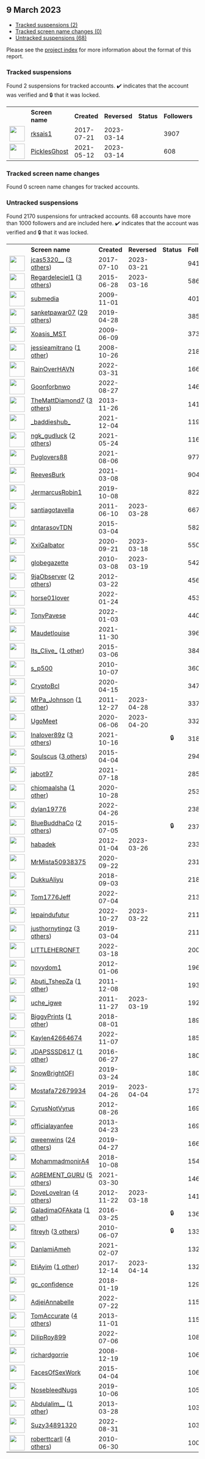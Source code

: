 ##  9 March 2023

* [Tracked suspensions (2)](#tracked-suspensions)
* [Tracked screen name changes (0)](#tracked-screen-name-changes)
* [Untracked suspensions (68)](#untracked-suspensions)

Please see the [project index](https://github.com/travisbrown/twitter-watch) for more information about the format of this report.

### Tracked suspensions

Found 2 suspensions for tracked accounts.
  ✔️ indicates that the account was verified and 🔒 that it was locked.

<table>
    <tr>
        <th></th>
        <th align="left">Screen name</th>
        <th align="left">Created</th>
        <th align="left">Reversed</th>
        <th align="left">Status</th>
        <th align="left">Followers</th>
        <th align="left">Ranking</th></tr>
    </tr>
        <tr>
            <td><a href="https://twitter.com/intent/user?user_id=888216598942818305">
                <img src="https://pbs.twimg.com/profile_images/1364657145736749057/wXkrHSpM_normal.jpg" width="40px" height="40px" align="center"/></a>
            </td>
            <td>
                <a href="https://twitter.com/rksais1">rksais1</a></td>
            <td>2017-07-21</td>
            <td>2023-03-14</td>
            <td align="center"></td>
            <td>3907</td>
            <td>71803</td>
        </tr>
        <tr>
            <td><a href="https://twitter.com/intent/user?user_id=1392285638506995713">
                <img src="https://pbs.twimg.com/profile_images/1566321320866025472/tCKypC8S_normal.jpg" width="40px" height="40px" align="center"/></a>
            </td>
            <td>
                <a href="https://twitter.com/PicklesGhost">PicklesGhost</a></td>
            <td>2021-05-12</td>
            <td>2023-03-14</td>
            <td align="center"></td>
            <td>608</td>
            <td>77815</td>
        </tr></table>

### Tracked screen name changes

Found 0 screen name changes for tracked accounts.

### Untracked suspensions

Found 2170 suspensions for untracked accounts.
68 accounts have more than 1000 followers and are included here.
  ✔️ indicates that the account was verified and 🔒 that it was locked.

<table>
    <tr>
        <th></th>
        <th align="left">Screen name</th>
        <th align="left">Created</th>
        <th align="left">Reversed</th>
        <th align="left">Status</th>
        <th align="left">Followers</th>
    </tr>
        <tr>
            <td><a href="https://twitter.com/intent/user?user_id=884519283610583041">
                <img src="https://pbs.twimg.com/profile_images/1062949268502261766/x8IvTNvL_normal.jpg" width="40px" height="40px" align="center"/></a>
            </td>
            <td>
                <a href="https://twitter.com/jcas5320__">jcas5320__</a>&nbsp;(<a href="https://api.memory.lol/v1/tw/id/884519283610583041">3 others</a>)&nbsp;</td>
            <td>2017-07-10</td>
            <td>2023-03-21</td>
            <td align="center"></td>
            <td>94175</td>
        </tr>
        <tr>
            <td><a href="https://twitter.com/intent/user?user_id=3258709579">
                <img src="https://pbs.twimg.com/profile_images/1356075082427207681/0W0fZrP5_normal.jpg" width="40px" height="40px" align="center"/></a>
            </td>
            <td>
                <a href="https://twitter.com/Regardeleciel1">Regardeleciel1</a>&nbsp;(<a href="https://api.memory.lol/v1/tw/id/3258709579">3 others</a>)&nbsp;</td>
            <td>2015-06-28</td>
            <td>2023-03-16</td>
            <td align="center"></td>
            <td>58605</td>
        </tr>
        <tr>
            <td><a href="https://twitter.com/intent/user?user_id=86653536">
                <img src="https://pbs.twimg.com/profile_images/847140432018485248/LW4t3rPD_normal.jpg" width="40px" height="40px" align="center"/></a>
            </td>
            <td>
                <a href="https://twitter.com/submedia">submedia</a></td>
            <td>2009-11-01</td>
            <td></td>
            <td align="center"></td>
            <td>40141</td>
        </tr>
        <tr>
            <td><a href="https://twitter.com/intent/user?user_id=1122542180394917888">
                <img src="https://pbs.twimg.com/profile_images/1559223588753788928/oDeHVl5r_normal.jpg" width="40px" height="40px" align="center"/></a>
            </td>
            <td>
                <a href="https://twitter.com/sanketpawar07">sanketpawar07</a>&nbsp;(<a href="https://api.memory.lol/v1/tw/id/1122542180394917888">29 others</a>)&nbsp;</td>
            <td>2019-04-28</td>
            <td></td>
            <td align="center"></td>
            <td>38535</td>
        </tr>
        <tr>
            <td><a href="https://twitter.com/intent/user?user_id=45852325">
                <img src="https://pbs.twimg.com/profile_images/1493229225234792448/kdNQWW2L_normal.jpg" width="40px" height="40px" align="center"/></a>
            </td>
            <td>
                <a href="https://twitter.com/Xoasis_MST">Xoasis_MST</a></td>
            <td>2009-06-09</td>
            <td></td>
            <td align="center"></td>
            <td>37339</td>
        </tr>
        <tr>
            <td><a href="https://twitter.com/intent/user?user_id=16986635">
                <img src="https://pbs.twimg.com/profile_images/1151479037736431618/F4E2To6-_normal.jpg" width="40px" height="40px" align="center"/></a>
            </td>
            <td>
                <a href="https://twitter.com/jessieamitrano">jessieamitrano</a>&nbsp;(<a href="https://api.memory.lol/v1/tw/id/16986635">1 other</a>)&nbsp;</td>
            <td>2008-10-26</td>
            <td></td>
            <td align="center"></td>
            <td>21806</td>
        </tr>
        <tr>
            <td><a href="https://twitter.com/intent/user?user_id=1509465299359260675">
                <img src="https://pbs.twimg.com/profile_images/1509472481203081217/_ZT2zJ-M_normal.jpg" width="40px" height="40px" align="center"/></a>
            </td>
            <td>
                <a href="https://twitter.com/RainOverHAVN">RainOverHAVN</a></td>
            <td>2022-03-31</td>
            <td></td>
            <td align="center"></td>
            <td>16681</td>
        </tr>
        <tr>
            <td><a href="https://twitter.com/intent/user?user_id=1563521303348641792">
                <img src="https://pbs.twimg.com/profile_images/1564407742294593536/jql0_A1m_normal.jpg" width="40px" height="40px" align="center"/></a>
            </td>
            <td>
                <a href="https://twitter.com/Goonforbnwo">Goonforbnwo</a></td>
            <td>2022-08-27</td>
            <td></td>
            <td align="center"></td>
            <td>14697</td>
        </tr>
        <tr>
            <td><a href="https://twitter.com/intent/user?user_id=2215823436">
                <img src="https://pbs.twimg.com/profile_images/1595039731276042240/TA7H_Iip_normal.jpg" width="40px" height="40px" align="center"/></a>
            </td>
            <td>
                <a href="https://twitter.com/TheMattDiamond7">TheMattDiamond7</a>&nbsp;(<a href="https://api.memory.lol/v1/tw/id/2215823436">3 others</a>)&nbsp;</td>
            <td>2013-11-26</td>
            <td></td>
            <td align="center"></td>
            <td>14103</td>
        </tr>
        <tr>
            <td><a href="https://twitter.com/intent/user?user_id=1466943749120950275">
                <img src="https://pbs.twimg.com/profile_images/1535757035664338944/TwWH-joC_normal.jpg" width="40px" height="40px" align="center"/></a>
            </td>
            <td>
                <a href="https://twitter.com/_baddieshub_">_baddieshub_</a></td>
            <td>2021-12-04</td>
            <td></td>
            <td align="center"></td>
            <td>11952</td>
        </tr>
        <tr>
            <td><a href="https://twitter.com/intent/user?user_id=1396796247051177991">
                <img src="https://pbs.twimg.com/profile_images/1495439667856031747/1Jw0690S_normal.jpg" width="40px" height="40px" align="center"/></a>
            </td>
            <td>
                <a href="https://twitter.com/ngk_gudluck">ngk_gudluck</a>&nbsp;(<a href="https://api.memory.lol/v1/tw/id/1396796247051177991">2 others</a>)&nbsp;</td>
            <td>2021-05-24</td>
            <td></td>
            <td align="center"></td>
            <td>11626</td>
        </tr>
        <tr>
            <td><a href="https://twitter.com/intent/user?user_id=1423594897492234242">
                <img src="https://pbs.twimg.com/profile_images/1423595275415818240/ARJ49zwq_normal.jpg" width="40px" height="40px" align="center"/></a>
            </td>
            <td>
                <a href="https://twitter.com/Puglovers88">Puglovers88</a></td>
            <td>2021-08-06</td>
            <td></td>
            <td align="center"></td>
            <td>9773</td>
        </tr>
        <tr>
            <td><a href="https://twitter.com/intent/user?user_id=1369019781018451982">
                <img src="https://pbs.twimg.com/profile_images/1431900359593713664/Pe5c5FV6_normal.jpg" width="40px" height="40px" align="center"/></a>
            </td>
            <td>
                <a href="https://twitter.com/ReevesBurk">ReevesBurk</a></td>
            <td>2021-03-08</td>
            <td></td>
            <td align="center"></td>
            <td>9044</td>
        </tr>
        <tr>
            <td><a href="https://twitter.com/intent/user?user_id=1181705717868302336">
                <img src="https://pbs.twimg.com/profile_images/1181732828763041792/X9h_Gr3J_normal.jpg" width="40px" height="40px" align="center"/></a>
            </td>
            <td>
                <a href="https://twitter.com/JermarcusRobin1">JermarcusRobin1</a></td>
            <td>2019-10-08</td>
            <td></td>
            <td align="center"></td>
            <td>8226</td>
        </tr>
        <tr>
            <td><a href="https://twitter.com/intent/user?user_id=314574248">
                <img src="https://pbs.twimg.com/profile_images/1118659066014912512/C5fRcFza_normal.png" width="40px" height="40px" align="center"/></a>
            </td>
            <td>
                <a href="https://twitter.com/santiagotavella">santiagotavella</a></td>
            <td>2011-06-10</td>
            <td>2023-03-28</td>
            <td align="center"></td>
            <td>6677</td>
        </tr>
        <tr>
            <td><a href="https://twitter.com/intent/user?user_id=3069558635">
                <img src="https://pbs.twimg.com/profile_images/1359108933990891523/iaG-d4A0_normal.jpg" width="40px" height="40px" align="center"/></a>
            </td>
            <td>
                <a href="https://twitter.com/dntarasovTDN">dntarasovTDN</a></td>
            <td>2015-03-04</td>
            <td></td>
            <td align="center"></td>
            <td>5825</td>
        </tr>
        <tr>
            <td><a href="https://twitter.com/intent/user?user_id=1308029412844146688">
                <img src="https://pbs.twimg.com/profile_images/1590736994057043969/YrcS-_XE_normal.png" width="40px" height="40px" align="center"/></a>
            </td>
            <td>
                <a href="https://twitter.com/XxiGalbator">XxiGalbator</a></td>
            <td>2020-09-21</td>
            <td>2023-03-18</td>
            <td align="center"></td>
            <td>5508</td>
        </tr>
        <tr>
            <td><a href="https://twitter.com/intent/user?user_id=121231327">
                <img src="https://pbs.twimg.com/profile_images/741462125/n289040351411_6145_normal.jpg" width="40px" height="40px" align="center"/></a>
            </td>
            <td>
                <a href="https://twitter.com/globegazette">globegazette</a></td>
            <td>2010-03-08</td>
            <td>2023-03-19</td>
            <td align="center"></td>
            <td>5420</td>
        </tr>
        <tr>
            <td><a href="https://twitter.com/intent/user?user_id=533381243">
                <img src="https://pbs.twimg.com/profile_images/1568916883553878019/V0oSO8Vc_normal.jpg" width="40px" height="40px" align="center"/></a>
            </td>
            <td>
                <a href="https://twitter.com/9jaObserver">9jaObserver</a>&nbsp;(<a href="https://api.memory.lol/v1/tw/id/533381243">2 others</a>)&nbsp;</td>
            <td>2012-03-22</td>
            <td></td>
            <td align="center"></td>
            <td>4560</td>
        </tr>
        <tr>
            <td><a href="https://twitter.com/intent/user?user_id=1485452250877411329">
                <img src="https://pbs.twimg.com/profile_images/1485453008708472839/cs32SLoB_normal.jpg" width="40px" height="40px" align="center"/></a>
            </td>
            <td>
                <a href="https://twitter.com/horse01lover">horse01lover</a></td>
            <td>2022-01-24</td>
            <td></td>
            <td align="center"></td>
            <td>4531</td>
        </tr>
        <tr>
            <td><a href="https://twitter.com/intent/user?user_id=1478044212482527233">
                <img src="https://pbs.twimg.com/profile_images/1577112819564265473/gYGuHhzg_normal.jpg" width="40px" height="40px" align="center"/></a>
            </td>
            <td>
                <a href="https://twitter.com/TonyPavese">TonyPavese</a></td>
            <td>2022-01-03</td>
            <td></td>
            <td align="center"></td>
            <td>4400</td>
        </tr>
        <tr>
            <td><a href="https://twitter.com/intent/user?user_id=1465775737886195726">
                <img src="https://pbs.twimg.com/profile_images/1494017715404689414/5BR7Y7Ya_normal.jpg" width="40px" height="40px" align="center"/></a>
            </td>
            <td>
                <a href="https://twitter.com/Maudetlouise">Maudetlouise</a></td>
            <td>2021-11-30</td>
            <td></td>
            <td align="center"></td>
            <td>3965</td>
        </tr>
        <tr>
            <td><a href="https://twitter.com/intent/user?user_id=3074372061">
                <img src="https://pbs.twimg.com/profile_images/1586284607208820736/IJJDNgL2_normal.jpg" width="40px" height="40px" align="center"/></a>
            </td>
            <td>
                <a href="https://twitter.com/Its_Clive_">Its_Clive_</a>&nbsp;(<a href="https://api.memory.lol/v1/tw/id/3074372061">1 other</a>)&nbsp;</td>
            <td>2015-03-06</td>
            <td></td>
            <td align="center"></td>
            <td>3844</td>
        </tr>
        <tr>
            <td><a href="https://twitter.com/intent/user?user_id=199706822">
                <img src="https://pbs.twimg.com/profile_images/378800000862414552/f10jUJVg_normal.png" width="40px" height="40px" align="center"/></a>
            </td>
            <td>
                <a href="https://twitter.com/s_p500">s_p500</a></td>
            <td>2010-10-07</td>
            <td></td>
            <td align="center"></td>
            <td>3607</td>
        </tr>
        <tr>
            <td><a href="https://twitter.com/intent/user?user_id=1250317271869734912">
                <img src="https://pbs.twimg.com/profile_images/1381575871883010055/UP-UkhMg_normal.jpg" width="40px" height="40px" align="center"/></a>
            </td>
            <td>
                <a href="https://twitter.com/CryptoBcl">CryptoBcl</a></td>
            <td>2020-04-15</td>
            <td></td>
            <td align="center"></td>
            <td>3475</td>
        </tr>
        <tr>
            <td><a href="https://twitter.com/intent/user?user_id=447757907">
                <img src="https://pbs.twimg.com/profile_images/1300293700145360898/cSMiH71n_normal.jpg" width="40px" height="40px" align="center"/></a>
            </td>
            <td>
                <a href="https://twitter.com/MrPa_Johnson">MrPa_Johnson</a>&nbsp;(<a href="https://api.memory.lol/v1/tw/id/447757907">1 other</a>)&nbsp;</td>
            <td>2011-12-27</td>
            <td>2023-04-28</td>
            <td align="center"></td>
            <td>3377</td>
        </tr>
        <tr>
            <td><a href="https://twitter.com/intent/user?user_id=1269377045810872321">
                <img src="https://pbs.twimg.com/profile_images/1495679798428856322/BufQu_ze_normal.jpg" width="40px" height="40px" align="center"/></a>
            </td>
            <td>
                <a href="https://twitter.com/UgoMeet">UgoMeet</a></td>
            <td>2020-06-06</td>
            <td>2023-04-20</td>
            <td align="center"></td>
            <td>3321</td>
        </tr>
        <tr>
            <td><a href="https://twitter.com/intent/user?user_id=1449476612622270470">
                <img src="https://pbs.twimg.com/profile_images/1598738215598526469/yYNIyion_normal.jpg" width="40px" height="40px" align="center"/></a>
            </td>
            <td>
                <a href="https://twitter.com/Inalover89z">Inalover89z</a>&nbsp;(<a href="https://api.memory.lol/v1/tw/id/1449476612622270470">3 others</a>)&nbsp;</td>
            <td>2021-10-16</td>
            <td></td>
            <td align="center">🔒</td>
            <td>3186</td>
        </tr>
        <tr>
            <td><a href="https://twitter.com/intent/user?user_id=3138177332">
                <img src="https://pbs.twimg.com/profile_images/1595908067421343744/khFBLTLt_normal.jpg" width="40px" height="40px" align="center"/></a>
            </td>
            <td>
                <a href="https://twitter.com/Soulscus">Soulscus</a>&nbsp;(<a href="https://api.memory.lol/v1/tw/id/3138177332">3 others</a>)&nbsp;</td>
            <td>2015-04-04</td>
            <td></td>
            <td align="center"></td>
            <td>2945</td>
        </tr>
        <tr>
            <td><a href="https://twitter.com/intent/user?user_id=1416813316736004104">
                <img src="https://pbs.twimg.com/profile_images/1595525736969953288/TXZykJU4_normal.jpg" width="40px" height="40px" align="center"/></a>
            </td>
            <td>
                <a href="https://twitter.com/jabot97">jabot97</a></td>
            <td>2021-07-18</td>
            <td></td>
            <td align="center"></td>
            <td>2857</td>
        </tr>
        <tr>
            <td><a href="https://twitter.com/intent/user?user_id=1321466548805095425">
                <img src="https://pbs.twimg.com/profile_images/1575415301574893568/oycr4lTd_normal.jpg" width="40px" height="40px" align="center"/></a>
            </td>
            <td>
                <a href="https://twitter.com/chiomaalsha">chiomaalsha</a>&nbsp;(<a href="https://api.memory.lol/v1/tw/id/1321466548805095425">1 other</a>)&nbsp;</td>
            <td>2020-10-28</td>
            <td></td>
            <td align="center"></td>
            <td>2536</td>
        </tr>
        <tr>
            <td><a href="https://twitter.com/intent/user?user_id=1518963036798828546">
                <img src="https://pbs.twimg.com/profile_images/1519034085414518786/D9ztwU9S_normal.jpg" width="40px" height="40px" align="center"/></a>
            </td>
            <td>
                <a href="https://twitter.com/dylan19776">dylan19776</a></td>
            <td>2022-04-26</td>
            <td></td>
            <td align="center"></td>
            <td>2385</td>
        </tr>
        <tr>
            <td><a href="https://twitter.com/intent/user?user_id=3360277557">
                <img src="https://pbs.twimg.com/profile_images/1594784942881443872/8_4Nzf69_normal.jpg" width="40px" height="40px" align="center"/></a>
            </td>
            <td>
                <a href="https://twitter.com/BlueBuddhaCo">BlueBuddhaCo</a>&nbsp;(<a href="https://api.memory.lol/v1/tw/id/3360277557">2 others</a>)&nbsp;</td>
            <td>2015-07-05</td>
            <td></td>
            <td align="center">🔒</td>
            <td>2374</td>
        </tr>
        <tr>
            <td><a href="https://twitter.com/intent/user?user_id=454735776">
                <img src="https://pbs.twimg.com/profile_images/1359509205745598465/8d0zUZ5s_normal.jpg" width="40px" height="40px" align="center"/></a>
            </td>
            <td>
                <a href="https://twitter.com/habadek">habadek</a></td>
            <td>2012-01-04</td>
            <td>2023-03-26</td>
            <td align="center"></td>
            <td>2336</td>
        </tr>
        <tr>
            <td><a href="https://twitter.com/intent/user?user_id=1308478016071389184">
                <img src="https://pbs.twimg.com/profile_images/1566147539233120256/pJf5Mtr9_normal.jpg" width="40px" height="40px" align="center"/></a>
            </td>
            <td>
                <a href="https://twitter.com/MrMista50938375">MrMista50938375</a></td>
            <td>2020-09-22</td>
            <td></td>
            <td align="center"></td>
            <td>2315</td>
        </tr>
        <tr>
            <td><a href="https://twitter.com/intent/user?user_id=1036672536589860864">
                <img src="https://pbs.twimg.com/profile_images/1038864998544629766/ubyHjgP-_normal.jpg" width="40px" height="40px" align="center"/></a>
            </td>
            <td>
                <a href="https://twitter.com/DukkuAliyu">DukkuAliyu</a></td>
            <td>2018-09-03</td>
            <td></td>
            <td align="center"></td>
            <td>2188</td>
        </tr>
        <tr>
            <td><a href="https://twitter.com/intent/user?user_id=1543956683164160002">
                <img src="https://pbs.twimg.com/profile_images/1556819329588527104/nHwYnIyd_normal.jpg" width="40px" height="40px" align="center"/></a>
            </td>
            <td>
                <a href="https://twitter.com/Tom1776Jeff">Tom1776Jeff</a></td>
            <td>2022-07-04</td>
            <td></td>
            <td align="center"></td>
            <td>2135</td>
        </tr>
        <tr>
            <td><a href="https://twitter.com/intent/user?user_id=1585628165518823424">
                <img src="https://pbs.twimg.com/profile_images/1585633245865332737/xMewkqNq_normal.jpg" width="40px" height="40px" align="center"/></a>
            </td>
            <td>
                <a href="https://twitter.com/lepaindufutur">lepaindufutur</a></td>
            <td>2022-10-27</td>
            <td>2023-03-22</td>
            <td align="center"></td>
            <td>2113</td>
        </tr>
        <tr>
            <td><a href="https://twitter.com/intent/user?user_id=1102503089175711744">
                <img src="https://pbs.twimg.com/profile_images/1369965159314190339/MfGuDcLD_normal.jpg" width="40px" height="40px" align="center"/></a>
            </td>
            <td>
                <a href="https://twitter.com/justhornytingz">justhornytingz</a>&nbsp;(<a href="https://api.memory.lol/v1/tw/id/1102503089175711744">3 others</a>)&nbsp;</td>
            <td>2019-03-04</td>
            <td></td>
            <td align="center"></td>
            <td>2112</td>
        </tr>
        <tr>
            <td><a href="https://twitter.com/intent/user?user_id=1504654899140775936">
                <img src="https://pbs.twimg.com/profile_images/1581576545390436352/upMIkEtU_normal.jpg" width="40px" height="40px" align="center"/></a>
            </td>
            <td>
                <a href="https://twitter.com/LITTLEHERONFT">LITTLEHERONFT</a></td>
            <td>2022-03-18</td>
            <td></td>
            <td align="center"></td>
            <td>2000</td>
        </tr>
        <tr>
            <td><a href="https://twitter.com/intent/user?user_id=456481160">
                <img src="https://pbs.twimg.com/profile_images/3632305920/7a8775ca7fe331eca3bcc0191e58bf0a_normal.jpeg" width="40px" height="40px" align="center"/></a>
            </td>
            <td>
                <a href="https://twitter.com/novydom1">novydom1</a></td>
            <td>2012-01-06</td>
            <td></td>
            <td align="center"></td>
            <td>1963</td>
        </tr>
        <tr>
            <td><a href="https://twitter.com/intent/user?user_id=431719359">
                <img src="https://pbs.twimg.com/profile_images/1531716097250033664/fGWZlu4P_normal.jpg" width="40px" height="40px" align="center"/></a>
            </td>
            <td>
                <a href="https://twitter.com/Abuti_TshepZa">Abuti_TshepZa</a>&nbsp;(<a href="https://api.memory.lol/v1/tw/id/431719359">1 other</a>)&nbsp;</td>
            <td>2011-12-08</td>
            <td></td>
            <td align="center"></td>
            <td>1936</td>
        </tr>
        <tr>
            <td><a href="https://twitter.com/intent/user?user_id=422940343">
                <img src="https://pbs.twimg.com/profile_images/1578800661109608451/42fACx45_normal.jpg" width="40px" height="40px" align="center"/></a>
            </td>
            <td>
                <a href="https://twitter.com/uche_igwe">uche_igwe</a></td>
            <td>2011-11-27</td>
            <td>2023-03-19</td>
            <td align="center"></td>
            <td>1927</td>
        </tr>
        <tr>
            <td><a href="https://twitter.com/intent/user?user_id=1024733989276475392">
                <img src="https://pbs.twimg.com/profile_images/1571746855179911169/O09vjLWN_normal.jpg" width="40px" height="40px" align="center"/></a>
            </td>
            <td>
                <a href="https://twitter.com/BiggyPrints">BiggyPrints</a>&nbsp;(<a href="https://api.memory.lol/v1/tw/id/1024733989276475392">1 other</a>)&nbsp;</td>
            <td>2018-08-01</td>
            <td></td>
            <td align="center"></td>
            <td>1895</td>
        </tr>
        <tr>
            <td><a href="https://twitter.com/intent/user?user_id=1589740935377833984">
                <img src="https://pbs.twimg.com/profile_images/1589742238745206784/Z4s3ntLn_normal.jpg" width="40px" height="40px" align="center"/></a>
            </td>
            <td>
                <a href="https://twitter.com/Kaylen42664674">Kaylen42664674</a></td>
            <td>2022-11-07</td>
            <td></td>
            <td align="center"></td>
            <td>1852</td>
        </tr>
        <tr>
            <td><a href="https://twitter.com/intent/user?user_id=747320646397370370">
                <img src="https://pbs.twimg.com/profile_images/1585789947344060417/xhhXtXwQ_normal.jpg" width="40px" height="40px" align="center"/></a>
            </td>
            <td>
                <a href="https://twitter.com/JDAPSSSD617">JDAPSSSD617</a>&nbsp;(<a href="https://api.memory.lol/v1/tw/id/747320646397370370">1 other</a>)&nbsp;</td>
            <td>2016-06-27</td>
            <td></td>
            <td align="center"></td>
            <td>1805</td>
        </tr>
        <tr>
            <td><a href="https://twitter.com/intent/user?user_id=1109819039512252417">
                <img src="https://pbs.twimg.com/profile_images/1582788505637457922/noCgPS1x_normal.jpg" width="40px" height="40px" align="center"/></a>
            </td>
            <td>
                <a href="https://twitter.com/SnowBrightOFI">SnowBrightOFI</a></td>
            <td>2019-03-24</td>
            <td></td>
            <td align="center"></td>
            <td>1800</td>
        </tr>
        <tr>
            <td><a href="https://twitter.com/intent/user?user_id=1121735748670111744">
                <img src="https://pbs.twimg.com/profile_images/1568570382315143171/7Ts6Utnq_normal.jpg" width="40px" height="40px" align="center"/></a>
            </td>
            <td>
                <a href="https://twitter.com/Mostafa72679934">Mostafa72679934</a></td>
            <td>2019-04-26</td>
            <td>2023-04-04</td>
            <td align="center"></td>
            <td>1735</td>
        </tr>
        <tr>
            <td><a href="https://twitter.com/intent/user?user_id=783140664">
                <img src="https://pbs.twimg.com/profile_images/1557961393340665856/Hjr-iKTD_normal.jpg" width="40px" height="40px" align="center"/></a>
            </td>
            <td>
                <a href="https://twitter.com/CyrusNotVyrus">CyrusNotVyrus</a></td>
            <td>2012-08-26</td>
            <td></td>
            <td align="center"></td>
            <td>1695</td>
        </tr>
        <tr>
            <td><a href="https://twitter.com/intent/user?user_id=1374843104">
                <img src="https://pbs.twimg.com/profile_images/1320633365352140800/tThEIzrW_normal.jpg" width="40px" height="40px" align="center"/></a>
            </td>
            <td>
                <a href="https://twitter.com/officialayanfee">officialayanfee</a></td>
            <td>2013-04-23</td>
            <td></td>
            <td align="center"></td>
            <td>1692</td>
        </tr>
        <tr>
            <td><a href="https://twitter.com/intent/user?user_id=1121928081252347904">
                <img src="https://pbs.twimg.com/profile_images/1598543738057289729/pg9faw_H_normal.jpg" width="40px" height="40px" align="center"/></a>
            </td>
            <td>
                <a href="https://twitter.com/qweenwins">qweenwins</a>&nbsp;(<a href="https://api.memory.lol/v1/tw/id/1121928081252347904">24 others</a>)&nbsp;</td>
            <td>2019-04-27</td>
            <td></td>
            <td align="center"></td>
            <td>1661</td>
        </tr>
        <tr>
            <td><a href="https://twitter.com/intent/user?user_id=1049142165400576001">
                <img src="https://pbs.twimg.com/profile_images/1540613811241365505/8fNckqa7_normal.jpg" width="40px" height="40px" align="center"/></a>
            </td>
            <td>
                <a href="https://twitter.com/MohammadmonirA4">MohammadmonirA4</a></td>
            <td>2018-10-08</td>
            <td></td>
            <td align="center"></td>
            <td>1546</td>
        </tr>
        <tr>
            <td><a href="https://twitter.com/intent/user?user_id=1376685653505753090">
                <img src="https://pbs.twimg.com/profile_images/1593758600505303042/P1EXGWlk_normal.jpg" width="40px" height="40px" align="center"/></a>
            </td>
            <td>
                <a href="https://twitter.com/AGREMENT_GURU">AGREMENT_GURU</a>&nbsp;(<a href="https://api.memory.lol/v1/tw/id/1376685653505753090">5 others</a>)&nbsp;</td>
            <td>2021-03-30</td>
            <td></td>
            <td align="center"></td>
            <td>1463</td>
        </tr>
        <tr>
            <td><a href="https://twitter.com/intent/user?user_id=965128201">
                <img src="https://pbs.twimg.com/profile_images/1582434765151535105/q0rS8RRc_normal.jpg" width="40px" height="40px" align="center"/></a>
            </td>
            <td>
                <a href="https://twitter.com/DoveLoveIran">DoveLoveIran</a>&nbsp;(<a href="https://api.memory.lol/v1/tw/id/965128201">4 others</a>)&nbsp;</td>
            <td>2012-11-22</td>
            <td>2023-03-18</td>
            <td align="center"></td>
            <td>1416</td>
        </tr>
        <tr>
            <td><a href="https://twitter.com/intent/user?user_id=713430098561613824">
                <img src="https://pbs.twimg.com/profile_images/1571592359997067266/xgLTUA6h_normal.jpg" width="40px" height="40px" align="center"/></a>
            </td>
            <td>
                <a href="https://twitter.com/GaladimaOFAkata">GaladimaOFAkata</a>&nbsp;(<a href="https://api.memory.lol/v1/tw/id/713430098561613824">1 other</a>)&nbsp;</td>
            <td>2016-03-25</td>
            <td></td>
            <td align="center">🔒</td>
            <td>1369</td>
        </tr>
        <tr>
            <td><a href="https://twitter.com/intent/user?user_id=153030206">
                <img src="https://pbs.twimg.com/profile_images/1562032053662924800/7JIRqWgB_normal.jpg" width="40px" height="40px" align="center"/></a>
            </td>
            <td>
                <a href="https://twitter.com/fitreyh">fitreyh</a>&nbsp;(<a href="https://api.memory.lol/v1/tw/id/153030206">3 others</a>)&nbsp;</td>
            <td>2010-06-07</td>
            <td></td>
            <td align="center">🔒</td>
            <td>1334</td>
        </tr>
        <tr>
            <td><a href="https://twitter.com/intent/user?user_id=1358512560899821570">
                <img src="https://pbs.twimg.com/profile_images/1492218051810545667/FnswAY8f_normal.jpg" width="40px" height="40px" align="center"/></a>
            </td>
            <td>
                <a href="https://twitter.com/DanlamiAmeh">DanlamiAmeh</a></td>
            <td>2021-02-07</td>
            <td></td>
            <td align="center"></td>
            <td>1325</td>
        </tr>
        <tr>
            <td><a href="https://twitter.com/intent/user?user_id=941374031017775104">
                <img src="https://pbs.twimg.com/profile_images/1554530033305264139/ZHCnXV4I_normal.jpg" width="40px" height="40px" align="center"/></a>
            </td>
            <td>
                <a href="https://twitter.com/EtiAyim">EtiAyim</a>&nbsp;(<a href="https://api.memory.lol/v1/tw/id/941374031017775104">1 other</a>)&nbsp;</td>
            <td>2017-12-14</td>
            <td>2023-04-14</td>
            <td align="center"></td>
            <td>1322</td>
        </tr>
        <tr>
            <td><a href="https://twitter.com/intent/user?user_id=954229826545692672">
                <img src="https://pbs.twimg.com/profile_images/1572653743077744645/gdXurZWO_normal.jpg" width="40px" height="40px" align="center"/></a>
            </td>
            <td>
                <a href="https://twitter.com/gc_confidence">gc_confidence</a></td>
            <td>2018-01-19</td>
            <td></td>
            <td align="center"></td>
            <td>1293</td>
        </tr>
        <tr>
            <td><a href="https://twitter.com/intent/user?user_id=1550388535714258944">
                <img src="https://pbs.twimg.com/profile_images/1550963844008366086/vNXtLVdG_normal.jpg" width="40px" height="40px" align="center"/></a>
            </td>
            <td>
                <a href="https://twitter.com/AdjeiAnnabelle">AdjeiAnnabelle</a></td>
            <td>2022-07-22</td>
            <td></td>
            <td align="center"></td>
            <td>1152</td>
        </tr>
        <tr>
            <td><a href="https://twitter.com/intent/user?user_id=2168811944">
                <img src="https://pbs.twimg.com/profile_images/1592359142005641216/6x1S8Nqz_normal.png" width="40px" height="40px" align="center"/></a>
            </td>
            <td>
                <a href="https://twitter.com/TomAccurate">TomAccurate</a>&nbsp;(<a href="https://api.memory.lol/v1/tw/id/2168811944">4 others</a>)&nbsp;</td>
            <td>2013-11-01</td>
            <td></td>
            <td align="center"></td>
            <td>1150</td>
        </tr>
        <tr>
            <td><a href="https://twitter.com/intent/user?user_id=1544670774501711873">
                <img src="https://pbs.twimg.com/profile_images/1544675319730565120/MKm4GbwR_normal.jpg" width="40px" height="40px" align="center"/></a>
            </td>
            <td>
                <a href="https://twitter.com/DilipRoy899">DilipRoy899</a></td>
            <td>2022-07-06</td>
            <td></td>
            <td align="center"></td>
            <td>1087</td>
        </tr>
        <tr>
            <td><a href="https://twitter.com/intent/user?user_id=18248033">
                <img src="https://pbs.twimg.com/profile_images/392811819/self_icon_normal.png" width="40px" height="40px" align="center"/></a>
            </td>
            <td>
                <a href="https://twitter.com/richardgorrie">richardgorrie</a></td>
            <td>2008-12-19</td>
            <td></td>
            <td align="center"></td>
            <td>1067</td>
        </tr>
        <tr>
            <td><a href="https://twitter.com/intent/user?user_id=3138466963">
                <img src="https://pbs.twimg.com/profile_images/663543549254721540/sCt0jXCu_normal.jpg" width="40px" height="40px" align="center"/></a>
            </td>
            <td>
                <a href="https://twitter.com/FacesOfSexWork">FacesOfSexWork</a></td>
            <td>2015-04-04</td>
            <td></td>
            <td align="center"></td>
            <td>1065</td>
        </tr>
        <tr>
            <td><a href="https://twitter.com/intent/user?user_id=1180984118705680384">
                <img src="https://pbs.twimg.com/profile_images/1203156363423047680/PCyx0EEs_normal.jpg" width="40px" height="40px" align="center"/></a>
            </td>
            <td>
                <a href="https://twitter.com/NosebleedNugs">NosebleedNugs</a></td>
            <td>2019-10-06</td>
            <td></td>
            <td align="center"></td>
            <td>1051</td>
        </tr>
        <tr>
            <td><a href="https://twitter.com/intent/user?user_id=1310608219">
                <img src="https://pbs.twimg.com/profile_images/1561474801260183554/2GxZ47xe_normal.jpg" width="40px" height="40px" align="center"/></a>
            </td>
            <td>
                <a href="https://twitter.com/Abdulalim__">Abdulalim__</a>&nbsp;(<a href="https://api.memory.lol/v1/tw/id/1310608219">1 other</a>)&nbsp;</td>
            <td>2013-03-28</td>
            <td></td>
            <td align="center"></td>
            <td>1038</td>
        </tr>
        <tr>
            <td><a href="https://twitter.com/intent/user?user_id=1564877029664849921">
                <img src="https://pbs.twimg.com/profile_images/1564877261622362112/JcOqd5wx_normal.jpg" width="40px" height="40px" align="center"/></a>
            </td>
            <td>
                <a href="https://twitter.com/Suzy34891320">Suzy34891320</a></td>
            <td>2022-08-31</td>
            <td></td>
            <td align="center"></td>
            <td>1037</td>
        </tr>
        <tr>
            <td><a href="https://twitter.com/intent/user?user_id=161129060">
                <img src="https://pbs.twimg.com/profile_images/1598650207494881281/xaT-7Yv9_normal.jpg" width="40px" height="40px" align="center"/></a>
            </td>
            <td>
                <a href="https://twitter.com/roberttcarll">roberttcarll</a>&nbsp;(<a href="https://api.memory.lol/v1/tw/id/161129060">4 others</a>)&nbsp;</td>
            <td>2010-06-30</td>
            <td></td>
            <td align="center"></td>
            <td>1009</td>
        </tr></table>
